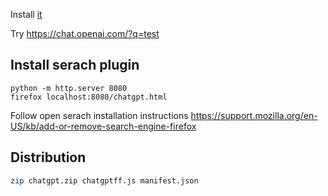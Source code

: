 Install [it](https://addons.mozilla.org/en-US/firefox/addon/chatgptff/)

Try https://chat.openai.com/?q=test

## Install serach plugin
```
python -m http.server 8080
firefox localhost:8080/chatgpt.html
```

Follow open serach installation instructions https://support.mozilla.org/en-US/kb/add-or-remove-search-engine-firefox

## Distribution
```bash
zip chatgpt.zip chatgptff.js manifest.json
```